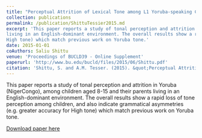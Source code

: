 ```yaml
---
title: "Perceptual Attrition of Lexical Tone among L1 Yoruba-speaking Children in Canada"
collection: publications
permalink: /publication/ShittuTessier2015.md
excerpt: 'This paper reports a study of tonal perception and attrition in Yoruba (NigerCongo), among children aged 8-15 and their parents
living in an English-dominant environment. The overall results show a rapid loss of tone perception among children, and also indicate grammatical asymmetries (e.g. greater accuracy for
High tone) which match previous work on Yoruba tone.'
date: 2015-01-01
coAuthors: Saliu Shittu
venue: 'Proceedings of BUCLD39 - Online Supplement'
paperurl: 'http://www.bu.edu/bucld/files/2015/06/Shittu.pdf'
citation: 'Shittu, S. and A.M. Tesser. (2015). &quot;Perceptual Attrition of Lexical Tone among L1 Yoruba-speaking Children in Canada&quot; <i>BUCLD39 Proceedings - Online Supplement</i>.'
---
```

<div class="amtText" markdown="1">
This paper reports a study of tonal perception and attrition in Yoruba (NigerCongo), among children aged 8-15 and their parents living in an English-dominant environment. The overall results show a rapid loss of tone perception among children, and also indicate grammatical asymmetries (e.g. greater accuracy for High tone) which match previous work on Yoruba tone.

[Download paper here](http://www.bu.edu/bucld/files/2015/06/Shittu.pdf)
</div>
